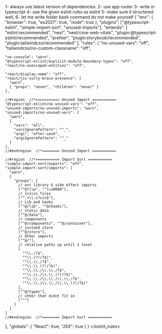 <rules>
1- always use latest version of dependencies.
2- use app router
3- write in typescript
4- use the given eslint rules as eslint
5- make sure it structered well, 
6- let me write folder bash command do not make yourself
</rules>
<eslint_rules>
{
  "env": {
    "browser": true,
    "es2021": true,
    "node": true
  },
  "plugins": ["@typescript-eslint", "simple-import-sort", "unused-imports"],
  "extends": [
    "eslint:recommended",
    "next",
    "next/core-web-vitals",
    "plugin:@typescript-eslint/recommended",
    "prettier",
    "plugin:storybook/recommended",
    "plugin:tailwindcss/recommended"
  ],
  "rules": {
    "no-unused-vars": "off",
    "tailwindcss/no-custom-classname": "off",

    "no-console": "warn",
    "@typescript-eslint/explicit-module-boundary-types": "off",
    "react/no-unescaped-entities": "off",

    "react/display-name": "off",
    "react/jsx-curly-brace-presence": [
      "warn",
      { "props": "never", "children": "never" }
    ],

    //#region  //*=========== Unused Import ===========
    "@typescript-eslint/no-unused-vars": "off",
    "unused-imports/no-unused-imports": "warn",
    "unused-imports/no-unused-vars": [
      "warn",
      {
        "vars": "all",
        "varsIgnorePattern": "^_",
        "args": "after-used",
        "argsIgnorePattern": "^_"
      }
    ],
    //#endregion  //*======== Unused Import ===========

    //#region  //*=========== Import Sort ===========
    "simple-import-sort/exports": "off",
    "simple-import-sort/imports": [
      "warn",
      {
        "groups": [
          // ext library & side effect imports
          ["^@?\\w", "^\\u0000"],
          // {s}css files
          ["^.+\\.s?css$"],
          // Lib and hooks
          ["^@/lib", "^@/hooks"],
          // static data
          ["^@/data"],
          // components
          ["^@/components", "^@/container"],
          // zustand store
          ["^@/store"],
          // Other imports
          ["^@/"],
          // relative paths up until 3 level
          [
            "^\\./?$",
            "^\\.(?!/?$)",
            "^\\.\\./?$",
            "^\\.\\.(?!/?$)",
            "^\\.\\./\\.\\./?$",
            "^\\.\\./\\.\\.(?!/?$)",
            "^\\.\\./\\.\\./\\.\\./?$",
            "^\\.\\./\\.\\./\\.\\.(?!/?$)"
          ],
          ["^@/types"],
          // other that didnt fit in
          ["^"]
        ]
      }
    ]
    //#endregion  //*======== Import Sort ===========
  },
  "globals": {
    "React": true,
    "JSX": true
  }
}
</eslint_rules>

